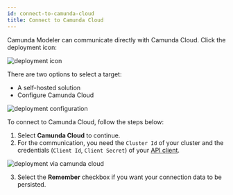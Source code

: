 ```yaml
---
id: connect-to-camunda-cloud
title: Connect to Camunda Cloud
---
```


Camunda Modeler can communicate directly with Camunda Cloud. Click the deployment icon:

![deployment icon](./img/deploy-icon.png)

There are two options to select a target:

- A self-hosted solution
- Configure Camunda Cloud

![deployment configuration](./img/deploy-diagram-camunda-cloud.png)

To connect to Camunda Cloud, follow the steps below:

1. Select **Camunda Cloud** to continue.
2. For the communication, you need the `Cluster Id` of your cluster and the credentials (`Client Id`, `Client Secret`) of your [API client](../../cloud-console/manage-clusters/manage-api-clients.md).

![deployment via camunda cloud](./img/deploy-diagram-camunda-cloud-remember.png)

3. Select the **Remember** checkbox if you want your connection data to be persisted.
